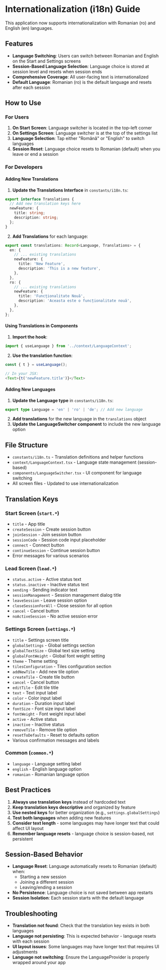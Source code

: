 # Internationalization (i18n) Guide

This application now supports internationalization with Romanian (ro) and English (en) languages.

## Features

- **Language Switching**: Users can switch between Romanian and English on the Start and Settings screens
- **Session-Based Language Selection**: Language choice is stored at session level and resets when session ends
- **Comprehensive Coverage**: All user-facing text is internationalized
- **Default Language**: Romanian (ro) is the default language and resets after each session

## How to Use

### For Users

1. **On Start Screen**: Language switcher is located in the top-left corner
2. **On Settings Screen**: Language switcher is at the top of the settings list
3. **Language Selection**: Tap either "Română" or "English" to switch languages
4. **Session Reset**: Language choice resets to Romanian (default) when you leave or end a session

### For Developers

#### Adding New Translations

1. **Update the Translations Interface** in `constants/i18n.ts`:
```typescript
export interface Translations {
  // Add new translation keys here
  newFeature: {
    title: string;
    description: string;
  };
}
```

2. **Add Translations** for each language:
```typescript
export const translations: Record<Language, Translations> = {
  en: {
    // ... existing translations
    newFeature: {
      title: 'New Feature',
      description: 'This is a new feature',
    },
  },
  ro: {
    // ... existing translations
    newFeature: {
      title: 'Funcționalitate Nouă',
      description: 'Aceasta este o funcționalitate nouă',
    },
  },
};
```

#### Using Translations in Components

1. **Import the hook**:
```typescript
import { useLanguage } from '../context/LanguageContext';
```

2. **Use the translation function**:
```typescript
const { t } = useLanguage();

// In your JSX:
<Text>{t('newFeature.title')}</Text>
```

#### Adding New Languages

1. **Update the Language type** in `constants/i18n.ts`:
```typescript
export type Language = 'en' | 'ro' | 'de'; // Add new language
```

2. **Add translations** for the new language in the `translations` object
3. **Update the LanguageSwitcher component** to include the new language option

## File Structure

- `constants/i18n.ts` - Translation definitions and helper functions
- `context/LanguageContext.tsx` - Language state management (session-based)
- `components/LanguageSwitcher.tsx` - UI component for language switching
- All screen files - Updated to use internationalization

## Translation Keys

### Start Screen (`start.*`)
- `title` - App title
- `createSession` - Create session button
- `joinSession` - Join session button
- `sessionCode` - Session code input placeholder
- `connect` - Connect button
- `continueSession` - Continue session button
- Error messages for various scenarios

### Lead Screen (`lead.*`)
- `status.active` - Active status text
- `status.inactive` - Inactive status text
- `sending` - Sending indicator text
- `sessionManagement` - Session management dialog title
- `leaveSession` - Leave session option
- `closeSessionForAll` - Close session for all option
- `cancel` - Cancel button
- `noActiveSession` - No active session error

### Settings Screen (`settings.*`)
- `title` - Settings screen title
- `globalSettings` - Global settings section
- `globalTextSize` - Global text size setting
- `globalFontWeight` - Global font weight setting
- `theme` - Theme setting
- `tilesConfiguration` - Tiles configuration section
- `addNewTile` - Add new tile option
- `createTile` - Create tile button
- `cancel` - Cancel button
- `editTile` - Edit tile title
- `text` - Text input label
- `color` - Color input label
- `duration` - Duration input label
- `fontSize` - Font size input label
- `fontWeight` - Font weight input label
- `active` - Active status
- `inactive` - Inactive status
- `removeTile` - Remove tile option
- `resetToDefaults` - Reset to defaults option
- Various confirmation messages and labels

### Common (`common.*`)
- `language` - Language setting label
- `english` - English language option
- `romanian` - Romanian language option

## Best Practices

1. **Always use translation keys** instead of hardcoded text
2. **Keep translation keys descriptive** and organized by feature
3. **Use nested keys** for better organization (e.g., `settings.globalSettings`)
4. **Test both languages** when adding new features
5. **Consider text length** - some languages may have longer text that could affect UI layout
6. **Remember language resets** - language choice is session-based, not persistent

## Session-Based Behavior

- **Language Reset**: Language automatically resets to Romanian (default) when:
  - Starting a new session
  - Joining a different session
  - Leaving/ending a session
- **No Persistence**: Language choice is not saved between app restarts
- **Session Isolation**: Each session starts with the default language

## Troubleshooting

- **Translation not found**: Check that the translation key exists in both languages
- **Language not persisting**: This is expected behavior - language resets with each session
- **UI layout issues**: Some languages may have longer text that requires UI adjustments
- **Language not switching**: Ensure the LanguageProvider is properly wrapped around your app
